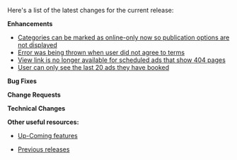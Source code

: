 Here's a list of the latest changes for the current release:

**Enhancements**

- [Categories can be marked as online-only now so publication options are not displayed](https://trello.com/c/7P6SKdl6/293-categories-for-online-only-booking)
- [Error was being thrown when user did not agree to terms](https://trello.com/c/3Cj6S9m0/307-confirmation-page-throws-error-when-not-confirming-details-and-t-c-s)
- [View link is no longer available for scheduled ads that show 404 pages](https://trello.com/c/DTrDJyQx/308-view-link-should-not-appear-in-my-ads-that-are-scheduled-only-for-current-ads)
- [User can only see the last 20 ads they have booked](https://trello.com/c/9Ro2w3Vz/312-limit-the-number-of-ads-user-can-see-in-my-ads-page)

**Bug Fixes**   

**Change Requests**

**Technical Changes**

**Other useful resources:**

- [Up-Coming features](https://trello.com/b/Ht5NWhN2/betterclassifieds)

- [Previous releases](https://trello.com/b/0Vb4VWMF/betterclassifieds-2-0)
